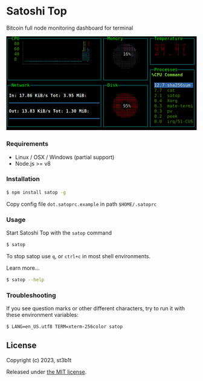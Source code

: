 # Satoshi Top

Bitcoin full node monitoring dashboard for terminal

![system](docs/system.gif)

### Requirements

* Linux / OSX / Windows (partial support)
* Node.js >= v8

### Installation

```sh
$ npm install satop -g
```
Copy config file `dot.satoprc.example` in path `$HOME/.satoprc`

### Usage

Start Satoshi Top with the `satop` command

```sh
$ satop
```

To stop satop use `q`, or `ctrl+c` in most shell environments.

Learn more...

```sh
$ satop --help
```

### Troubleshooting

If you see question marks or other different characters, try to run it with these environment variables:

```sh
$ LANG=en_US.utf8 TERM=xterm-256color satop
```

## License

Copyright (c) 2023, st3b1t

Released under [the MIT license](LICENSE).
